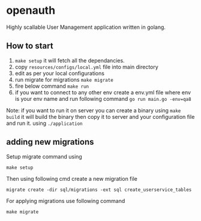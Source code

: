 # openauth
Highly scallable User Management application written in golang.

## How to start 
1. ```make setup``` it will fetch all the dependancies. 
2. copy ```resources/configs/local.yml``` file into main directory
3. edit as per your local configurations
4. run migrate for migrations ```make migrate```
5. fire below command ```make run```
6. if you want to connect to any other env create a env.yml file where env is your env name and run following command ```go run main.go -env=qa8```

Note: if you want to run it on server you can create a binary using ```make build``` it will build the binary then copy it to server and your configuration file and run it.  using ```./application```

## adding new migrations
Setup migrate command using 
```
make setup
```
Then using following cmd create a new migration file 
```
migrate create -dir sql/migrations -ext sql create_userservice_tables
``` 
For applying migrations use following command
```
make migrate
```
